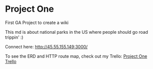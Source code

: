 # Project One

First GA Project to create a wiki

This md is about national parks in the US where people should go road trippin' :)

Connect here: http://45.55.155.149:3000/

To see the ERD and HTTP route map, check out my Trello: 
[Project One Trello](https://trello.com/b/Slqs79Qd/wdi-project-1)


